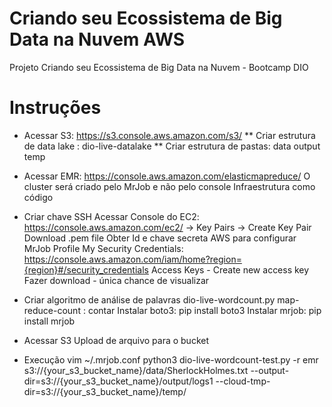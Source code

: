 # Criando seu Ecossistema de Big Data na Nuvem AWS
Projeto Criando seu Ecossistema de Big Data na Nuvem - Bootcamp DIO

# Instruções
* Acessar S3: https://s3.console.aws.amazon.com/s3/
** Criar estrutura de data lake : dio-live-datalake
** Criar estrutura de pastas:
data
output
temp

* Acessar EMR: https://console.aws.amazon.com/elasticmapreduce/
O cluster será criado pelo MrJob e não pelo console
Infraestrutura como código

* Criar chave SSH
Acessar Console do EC2: https://console.aws.amazon.com/ec2/ -> Key Pairs -> Create Key Pair
Download .pem file
Obter Id e chave secreta AWS para configurar MrJob
Profile
My Security Credentials: https://console.aws.amazon.com/iam/home?region={region}#/security_credentials
Access Keys - Create new access key
Fazer download - única chance de visualizar

* Criar algoritmo de análise de palavras
dio-live-wordcount.py
map-reduce-count : contar
Instalar boto3: pip install boto3
Instalar mrjob: pip install mrjob

* Acessar S3
Upload de arquivo para o bucket

* Execução
vim ~/.mrjob.conf
python3 dio-live-wordcount-test.py -r emr s3://{your_s3_bucket_name}/data/SherlockHolmes.txt --output-dir=s3://{your_s3_bucket_name}/output/logs1 --cloud-tmp-dir=s3://{your_s3_bucket_name}/temp/
